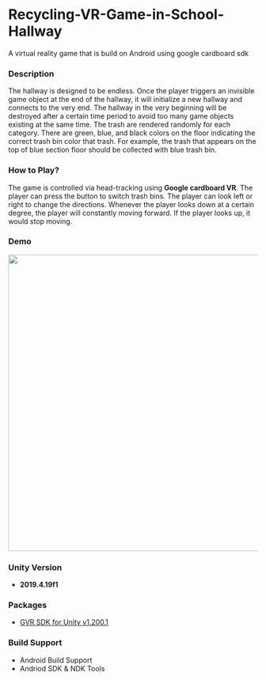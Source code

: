 # Recycling-VR-Game-in-School-Hallway
A virtual reality game that is build on Android using google cardboard sdk

### Description
The hallway is designed to be endless. Once the player triggers an invisible game object at the end of the hallway, 
it will initialize a new hallway and connects to the very end. The hallway in the very beginning will be destroyed after a certain time 
period to avoid too many game objects existing at the same time. The trash are rendered randomly for each category. 
There are green, blue, and black colors on the floor indicating the  correct trash bin color that trash. For example, 
the trash that appears on the top of blue section floor should be collected with blue trash bin.

### How to Play?
The game is controlled via head-tracking using **Google cardboard VR**. The player can press the button to switch trash bins. 
The player can look left or right to change the directions. Whenever the player looks down at a certain degree, 
the player will constantly moving forward. If the player looks up, it would stop moving.

### Demo
<img width=600px src="./demos/demo.gif">

### Unity Version
- **2019.4.19f1**

### Packages
- [GVR SDK for Unity v1.200.1](https://github.com/googlevr/gvr-unity-sdk/releases)

### Build Support 
- Android Build Support
- Andriod SDK & NDK Tools


